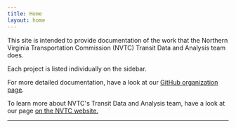 ```yaml
---
title: Home
layout: home
---
```

This site is intended to provide documentation of the work that the Northern Virginia Transportation Commission (NVTC) Transit Data and Analysis team does.

Each project is listed individually on the sidebar.

For more detailed documentation, have a look at our [GitHub organization page].

To learn more about NVTC's Transit Data and Analysis team, have a look at our page [on the NVTC website.](https://novatransit.org/programs/transit-resource-center/)

----

[GitHub organization page]: https://github.com/novatransit
